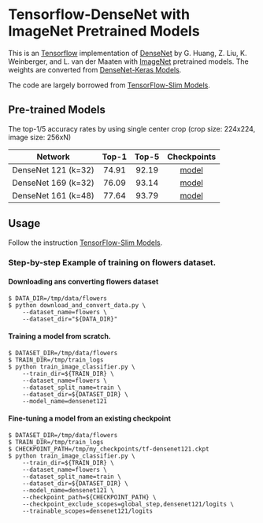 # Tensorflow-DenseNet with ImageNet Pretrained Models

This is an [Tensorflow](https://www.tensorflow.org/) implementation of [DenseNet](https://arxiv.org/pdf/1608.06993.pdf) by G. Huang, Z. Liu, K. Weinberger, and L. van der Maaten with [ImageNet](http://www.image-net.org/) pretrained models. The weights are converted from [DenseNet-Keras Models](https://github.com/flyyufelix/DenseNet-Keras).

The code are largely borrowed from [TensorFlow-Slim Models](https://github.com/tensorflow/models/tree/master/slim).

## Pre-trained Models

The top-1/5 accuracy rates by using single center crop (crop size: 224x224, image size: 256xN)

Network|Top-1|Top-5|Checkpoints
:---:|:---:|:---:|:---:
DenseNet 121 (k=32)| 74.91| 92.19| [model](https://drive.google.com/open?id=0B_fUSpodN0t0eW1sVk1aeWREaDA)
DenseNet 169 (k=32)| 76.09| 93.14| [model](https://drive.google.com/open?id=0B_fUSpodN0t0NmZvTnZZa2plaHc)
DenseNet 161 (k=48)| 77.64| 93.79| [model](https://drive.google.com/open?id=0B_fUSpodN0t0TDB5Ti1PeTZMM2c)

## Usage
Follow the instruction [TensorFlow-Slim Models](https://github.com/tensorflow/models/tree/master/slim).

### Step-by-step Example of training on flowers dataset.
#### Downloading ans converting flowers dataset

```
$ DATA_DIR=/tmp/data/flowers
$ python download_and_convert_data.py \
    --dataset_name=flowers \
    --dataset_dir="${DATA_DIR}"
```

#### Training a model from scratch.

```
$ DATASET_DIR=/tmp/data/flowers
$ TRAIN_DIR=/tmp/train_logs
$ python train_image_classifier.py \
    --train_dir=${TRAIN_DIR} \
    --dataset_name=flowers \
    --dataset_split_name=train \
    --dataset_dir=${DATASET_DIR} \
    --model_name=densenet121 
```

#### Fine-tuning a model from an existing checkpoint

```
$ DATASET_DIR=/tmp/data/flowers
$ TRAIN_DIR=/tmp/train_logs
$ CHECKPOINT_PATH=/tmp/my_checkpoints/tf-densenet121.ckpt
$ python train_image_classifier.py \
    --train_dir=${TRAIN_DIR} \
    --dataset_name=flowers \
    --dataset_split_name=train \
    --dataset_dir=${DATASET_DIR} \
    --model_name=densenet121 \
    --checkpoint_path=${CHECKPOINT_PATH} \
    --checkpoint_exclude_scopes=global_step,densenet121/logits \
    --trainable_scopes=densenet121/logits
```
